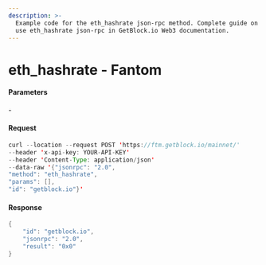 ```yaml
---
description: >-
  Example code for the eth_hashrate json-rpc method. Сomplete guide on how to
  use eth_hashrate json-rpc in GetBlock.io Web3 documentation.
---
```


# eth\_hashrate - Fantom

#### Parameters

\-

#### Request

```java
curl --location --request POST 'https://ftm.getblock.io/mainnet/' 
--header 'x-api-key: YOUR-API-KEY' 
--header 'Content-Type: application/json' 
--data-raw '{"jsonrpc": "2.0",
"method": "eth_hashrate",
"params": [],
"id": "getblock.io"}'
```

#### Response

```java
{
    "id": "getblock.io",
    "jsonrpc": "2.0",
    "result": "0x0"
}
```
